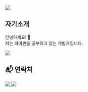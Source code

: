 <img src = "https://capsule-render.vercel.app/api?type=waving&color=auto&height=200&section=header&text=capsule%20render&fontSize=90">

## 자기소개
안녕하세요! 👋  
저는 파이썬을 공부하고 있는 개발자입니다.

<img src="https://img.shields.io/badge/Python-3776AB?style=flat-square&logo=Python&logoColor=white"/>

## 📬 연락처
<a href="mailto:example@example.com">
  <img src="https://img.shields.io/badge/Email-000000?style=flat-square&logo=gmail&logoColor=white"/>
</a>

<a href="https://www.instagram.com/your_instagram">
  <img src="https://img.shields.io/badge/Instagram-E4405F?style=flat-square&logo=Instagram&logoColor=white"/>
</a>
